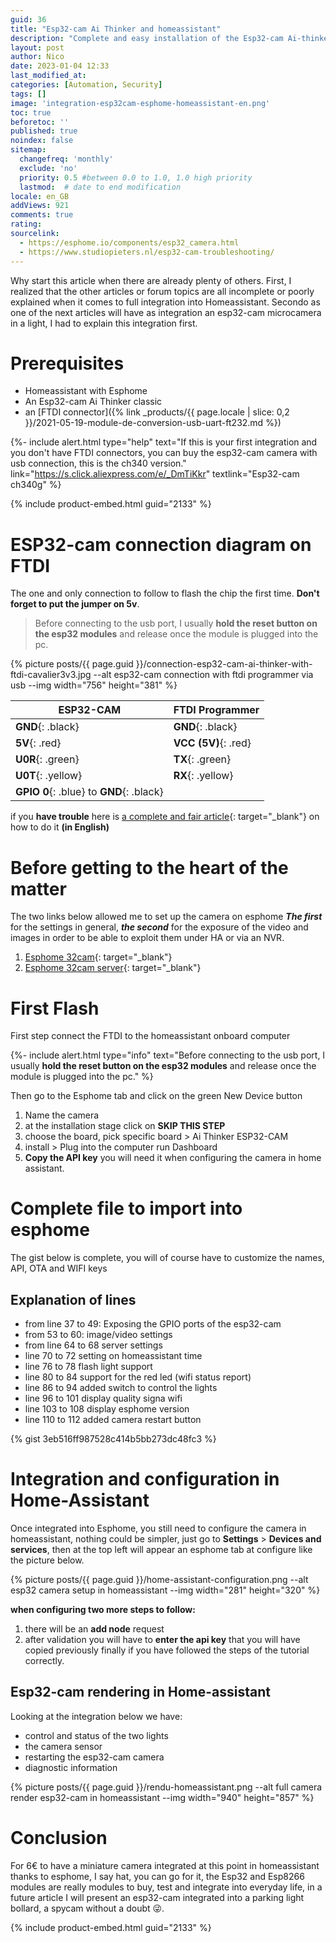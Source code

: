 ```yaml
---
guid: 36
title: "Esp32-cam Ai Thinker and homeassistant"
description: "Complete and easy installation of the Esp32-cam Ai-thinker camera in homeassistant via esphome"
layout: post
author: Nico
date: 2023-01-04 12:33
last_modified_at: 
categories: [Automation, Security]
tags: []
image: 'integration-esp32cam-esphome-homeassistant-en.png'
toc: true
beforetoc: ''
published: true
noindex: false
sitemap:
  changefreq: 'monthly'
  exclude: 'no'
  priority: 0.5 #between 0.0 to 1.0, 1.0 high priority
  lastmod:  # date to end modification
locale: en_GB
addViews: 921
comments: true
rating:  
sourcelink:
  - https://esphome.io/components/esp32_camera.html
  - https://www.studiopieters.nl/esp32-cam-troubleshooting/
---
```


Why start this article when there are already plenty of others. First, I realized that the other articles or forum topics are all incomplete or poorly explained when it comes to full integration into Homeassistant. Secondo as one of the next articles will have as integration an esp32-cam microcamera in a light, I had to explain this integration first.

# Prerequisites
- Homeassistant with Esphome
- An Esp32-cam Ai Thinker classic
- an [FTDI connector]({% link _products/{{ page.locale | slice: 0,2 }}/2021-05-19-module-de-conversion-usb-uart-ft232.md %})

{%- include alert.html type="help" text="If this is your first integration and you don't have FTDI connectors, you can buy the esp32-cam camera with usb connection, this is the ch340 version." link="https://s.click.aliexpress.com/e/_DmTiKkr" textlink="Esp32-cam ch340g" %}

{% include product-embed.html guid="2133" %}

# ESP32-cam connection diagram on FTDI

The one and only connection to follow to flash the chip the first time. **Don't forget to put the jumper on 5v**.
> Before connecting to the usb port, I usually **hold the reset button on the esp32 modules** and release once the module is plugged into the pc.

{% picture posts/{{ page.guid }}/connection-esp32-cam-ai-thinker-with-ftdi-cavalier3v3.jpg --alt esp32-cam connection with ftdi programmer via usb --img width="756" height="381" %}

|ESP32-CAM|FTDI Programmer|
|---------|---------------|
|**GND**{: .black}|**GND**{: .black}|
|**5V**{: .red}|**VCC (5V)**{: .red}|
|**U0R**{: .green}|**TX**{: .green}|
|**U0T**{: .yellow}|**RX**{: .yellow}|
|**GPIO 0**{: .blue} to **GND**{: .black}||

if you **have trouble** here is [a complete and fair article](https://www.studiopieters.nl/esp32-cam-troubleshooting/){: target="_blank"} on how to do it **(in English)**

# Before getting to the heart of the matter

The two links below allowed me to set up the camera on esphome
***The first*** for the settings in general, ***the second*** for the exposure of the video and images in order to be able to exploit them under HA or via an NVR.

1. [Esphome 32cam](https://esphome.io/components/esp32_camera.html){: target="_blank"}
2. [Esphome 32cam server](https://esphome.io/components/esp32_camera_web_server.html){: target="_blank"}

# First Flash

First step connect the FTDI to the homeassistant onboard computer

{%- include alert.html type="info" text="Before connecting to the usb port, I usually <b>hold the reset button on the esp32 modules</b> and release once the module is plugged into the pc." %}

Then go to the Esphome tab and click on the green New Device button
1. Name the camera
2. at the installation stage click on **SKIP THIS STEP**
3. choose the board, pick specific board > Ai Thinker ESP32-CAM
4. install > Plug into the computer run Dashboard
5. **Copy the API key** you will need it when configuring the camera in home assistant.

# Complete file to import into esphome

The gist below is complete, you will of course have to customize the names, API, OTA and WIFI keys

## Explanation of lines

- from line 37 to 49: Exposing the GPIO ports of the esp32-cam
- from 53 to 60: image/video settings
- from line 64 to 68 server settings
- line 70 to 72 setting on homeassistant time
- line 76 to 78 flash light support
- line 80 to 84 support for the red led (wifi status report)
- line 86 to 94 added switch to control the lights
- line 96 to 101 display quality signa wifi
- line 103 to 108 display esphome version
- line 110 to 112 added camera restart button

{% gist 3eb516ff987528c414b5bb273dc48fc3 %}

# Integration and configuration in Home-Assistant

Once integrated into Esphome, you still need to configure the camera in homeassistant, nothing could be simpler, just go to **Settings** > **Devices and services**, then at the top left will appear an esphome tab at configure like the picture below.

{% picture posts/{{ page.guid }}/home-assistant-configuration.png --alt esp32 camera setup in homeassistant --img width="281" height="320" %}

**when configuring two more steps to follow:**

1. there will be an **add node** request
2. after validation you will have to **enter the api key** that you will have copied previously finally if you have followed the steps of the tutorial correctly.

## Esp32-cam rendering in Home-assistant

Looking at the integration below we have:

- control and status of the two lights
- the camera sensor
- restarting the esp32-cam camera
- diagnostic information

{% picture posts/{{ page.guid }}/rendu-homeassistant.png --alt full camera render esp32-cam in homeassistant --img width="940" height="857" %}

# Conclusion

For 6€ to have a miniature camera integrated at this point in homeassistant thanks to esphome, I say hat, you can go for it, the Esp32 and Esp8266 modules are really modules to buy, test and integrate into everyday life, in a future article I will present an esp32-cam integrated into a parking light bollard, a spycam without a doubt 😜.


{% include product-embed.html guid="2133" %}

